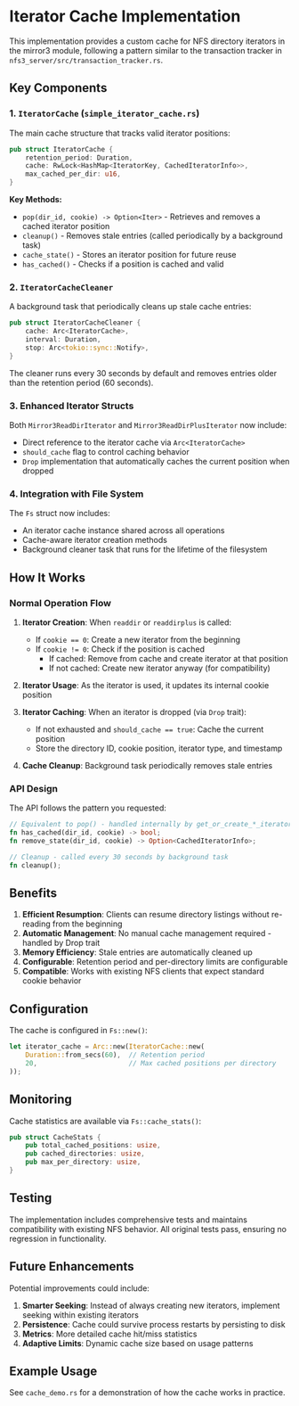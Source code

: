 # Iterator Cache Implementation

This implementation provides a custom cache for NFS directory iterators in the mirror3 module, following a pattern similar to the transaction tracker in `nfs3_server/src/transaction_tracker.rs`.

## Key Components

### 1. `IteratorCache` (`simple_iterator_cache.rs`)
The main cache structure that tracks valid iterator positions:

```rust
pub struct IteratorCache {
    retention_period: Duration,
    cache: RwLock<HashMap<IteratorKey, CachedIteratorInfo>>,
    max_cached_per_dir: u16,
}
```

**Key Methods:**
- `pop(dir_id, cookie) -> Option<Iter>` - Retrieves and removes a cached iterator position
- `cleanup()` - Removes stale entries (called periodically by a background task)
- `cache_state()` - Stores an iterator position for future reuse
- `has_cached()` - Checks if a position is cached and valid

### 2. `IteratorCacheCleaner`
A background task that periodically cleans up stale cache entries:

```rust
pub struct IteratorCacheCleaner {
    cache: Arc<IteratorCache>,
    interval: Duration,
    stop: Arc<tokio::sync::Notify>,
}
```

The cleaner runs every 30 seconds by default and removes entries older than the retention period (60 seconds).

### 3. Enhanced Iterator Structs
Both `Mirror3ReadDirIterator` and `Mirror3ReadDirPlusIterator` now include:

- Direct reference to the iterator cache via `Arc<IteratorCache>`
- `should_cache` flag to control caching behavior
- `Drop` implementation that automatically caches the current position when dropped

### 4. Integration with File System
The `Fs` struct now includes:

- An iterator cache instance shared across all operations
- Cache-aware iterator creation methods
- Background cleaner task that runs for the lifetime of the filesystem

## How It Works

### Normal Operation Flow

1. **Iterator Creation**: When `readdir` or `readdirplus` is called:
   - If `cookie == 0`: Create a new iterator from the beginning
   - If `cookie != 0`: Check if the position is cached
     - If cached: Remove from cache and create iterator at that position
     - If not cached: Create new iterator anyway (for compatibility)

2. **Iterator Usage**: As the iterator is used, it updates its internal cookie position

3. **Iterator Caching**: When an iterator is dropped (via `Drop` trait):
   - If not exhausted and `should_cache == true`: Cache the current position
   - Store the directory ID, cookie position, iterator type, and timestamp

4. **Cache Cleanup**: Background task periodically removes stale entries

### API Design

The API follows the pattern you requested:

```rust
// Equivalent to pop() - handled internally by get_or_create_*_iterator
fn has_cached(dir_id, cookie) -> bool;
fn remove_state(dir_id, cookie) -> Option<CachedIteratorInfo>;

// Cleanup - called every 30 seconds by background task
fn cleanup();
```

## Benefits

1. **Efficient Resumption**: Clients can resume directory listings without re-reading from the beginning
2. **Automatic Management**: No manual cache management required - handled by Drop trait
3. **Memory Efficiency**: Stale entries are automatically cleaned up
4. **Configurable**: Retention period and per-directory limits are configurable
5. **Compatible**: Works with existing NFS clients that expect standard cookie behavior

## Configuration

The cache is configured in `Fs::new()`:

```rust
let iterator_cache = Arc::new(IteratorCache::new(
    Duration::from_secs(60),  // Retention period
    20,                       // Max cached positions per directory
));
```

## Monitoring

Cache statistics are available via `Fs::cache_stats()`:

```rust
pub struct CacheStats {
    pub total_cached_positions: usize,
    pub cached_directories: usize,
    pub max_per_directory: usize,
}
```

## Testing

The implementation includes comprehensive tests and maintains compatibility with existing NFS behavior. All original tests pass, ensuring no regression in functionality.

## Future Enhancements

Potential improvements could include:

1. **Smarter Seeking**: Instead of always creating new iterators, implement seeking within existing iterators
2. **Persistence**: Cache could survive process restarts by persisting to disk
3. **Metrics**: More detailed cache hit/miss statistics
4. **Adaptive Limits**: Dynamic cache size based on usage patterns

## Example Usage

See `cache_demo.rs` for a demonstration of how the cache works in practice.
